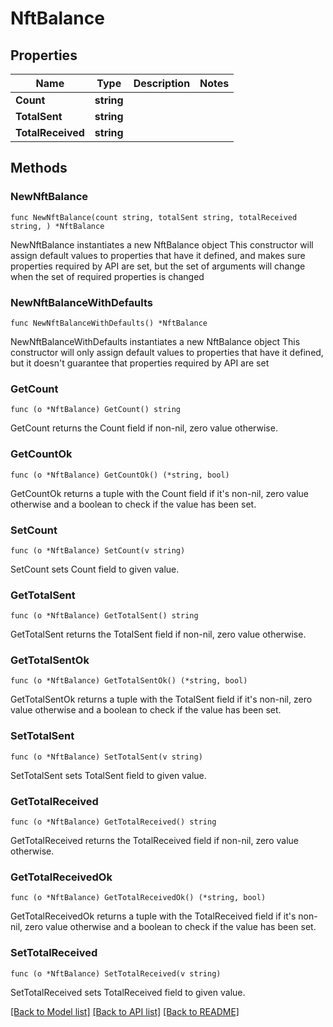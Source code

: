 # NftBalance

## Properties

Name | Type | Description | Notes
------------ | ------------- | ------------- | -------------
**Count** | **string** |  | 
**TotalSent** | **string** |  | 
**TotalReceived** | **string** |  | 

## Methods

### NewNftBalance

`func NewNftBalance(count string, totalSent string, totalReceived string, ) *NftBalance`

NewNftBalance instantiates a new NftBalance object
This constructor will assign default values to properties that have it defined,
and makes sure properties required by API are set, but the set of arguments
will change when the set of required properties is changed

### NewNftBalanceWithDefaults

`func NewNftBalanceWithDefaults() *NftBalance`

NewNftBalanceWithDefaults instantiates a new NftBalance object
This constructor will only assign default values to properties that have it defined,
but it doesn't guarantee that properties required by API are set

### GetCount

`func (o *NftBalance) GetCount() string`

GetCount returns the Count field if non-nil, zero value otherwise.

### GetCountOk

`func (o *NftBalance) GetCountOk() (*string, bool)`

GetCountOk returns a tuple with the Count field if it's non-nil, zero value otherwise
and a boolean to check if the value has been set.

### SetCount

`func (o *NftBalance) SetCount(v string)`

SetCount sets Count field to given value.


### GetTotalSent

`func (o *NftBalance) GetTotalSent() string`

GetTotalSent returns the TotalSent field if non-nil, zero value otherwise.

### GetTotalSentOk

`func (o *NftBalance) GetTotalSentOk() (*string, bool)`

GetTotalSentOk returns a tuple with the TotalSent field if it's non-nil, zero value otherwise
and a boolean to check if the value has been set.

### SetTotalSent

`func (o *NftBalance) SetTotalSent(v string)`

SetTotalSent sets TotalSent field to given value.


### GetTotalReceived

`func (o *NftBalance) GetTotalReceived() string`

GetTotalReceived returns the TotalReceived field if non-nil, zero value otherwise.

### GetTotalReceivedOk

`func (o *NftBalance) GetTotalReceivedOk() (*string, bool)`

GetTotalReceivedOk returns a tuple with the TotalReceived field if it's non-nil, zero value otherwise
and a boolean to check if the value has been set.

### SetTotalReceived

`func (o *NftBalance) SetTotalReceived(v string)`

SetTotalReceived sets TotalReceived field to given value.



[[Back to Model list]](../README.md#documentation-for-models) [[Back to API list]](../README.md#documentation-for-api-endpoints) [[Back to README]](../README.md)


